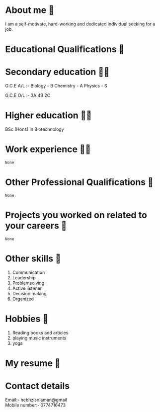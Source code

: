 # About me 👩
 I am a self-motivate, hard-working and dedicated individual seeking for a job.
# Educational Qualifications 📖

# Secondary education 👩‍🎓
  
   G.C.E A/L :-
    Biology - B 
    Chemistry - A
    Physics - S
      
   G.C.E O/L :-
    3A 4B 2C
      
# Higher education 👩‍🎓
   BSc (Hons) in Biotechnology
     
# Work experience 👩‍💼

    None

# Other Professional Qualifications 📑

    None
 
# Projects you worked on related to your careers 📔

    None

# Other skills 🌠

   1. Communication
   2. Leadership
   3. Problemsolving
   4. Active listener
   5. Decision making
   6. Organized

# Hobbies 🎿

   1. Reading books and articles
   2. playing music instruments
   3. yoga

# My resume 📄
    
    
# Contact details

   Email:- hebhzisolaman@gmail   
   Mobile number:- 0774716473

    

   

